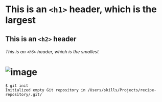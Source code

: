 # This is an `<h1>` header, which is the largest
## This is an `<h2>` header
###### This is an `<h6>` header, which is the smallest
# ![image](https://github.com/user-attachments/assets/06840ec1-53e6-458b-a1e8-bff3c23bf2b3)
```
$ git init
Initialized empty Git repository in /Users/skills/Projects/recipe-repository/.git/
```
